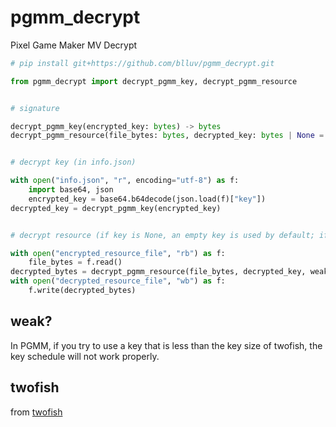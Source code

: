 # pgmm_decrypt

Pixel Game Maker MV Decrypt

```py
# pip install git+https://github.com/blluv/pgmm_decrypt.git

from pgmm_decrypt import decrypt_pgmm_key, decrypt_pgmm_resource


# signature

decrypt_pgmm_key(encrypted_key: bytes) -> bytes
decrypt_pgmm_resource(file_bytes: bytes, decrypted_key: bytes | None = None, *, weak: bool = False) -> bytes


# decrypt key (in info.json)

with open("info.json", "r", encoding="utf-8") as f:
    import base64, json
    encrypted_key = base64.b64decode(json.load(f)["key"])
decrypted_key = decrypt_pgmm_key(encrypted_key)


# decrypt resource (if key is None, an empty key is used by default; if weak, key is ignored)

with open("encrypted_resource_file", "rb") as f:
    file_bytes = f.read()
decrypted_bytes = decrypt_pgmm_resource(file_bytes, decrypted_key, weak=False)
with open("decrypted_resource_file", "wb") as f:
    f.write(decrypted_bytes)
```

## weak?
In PGMM, if you try to use a key that is less than the key size of twofish, the key schedule will not work properly.

## twofish
from [twofish](https://packages.debian.org/source/buster/twofish)